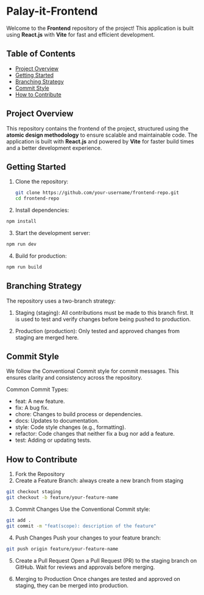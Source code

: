 # Palay-it-Frontend
Welcome to the **Frontend** repository of the project! This application is built using **React.js** with **Vite** for fast and efficient development.


## Table of Contents

- [Project Overview](#project-overview)
- [Getting Started](#getting-started)
- [Branching Strategy](#branching-strategy)
- [Commit Style](#commit-style)
- [How to Contribute](#how-to-contribute)



## Project Overview

This repository contains the frontend of the project, structured using the **atomic design methodology** to ensure scalable and maintainable code. The application is built with **React.js** and powered by **Vite** for faster build times and a better development experience.



## Getting Started

1. Clone the repository:
   ```bash
   git clone https://github.com/your-username/frontend-repo.git
   cd frontend-repo

2. Install dependencies:

```bash
npm install
```
3. Start the development server:

```bash
npm run dev
```
4. Build for production:
```bash
npm run build
```

## Branching Strategy
The repository uses a two-branch strategy:

1. Staging (staging): All contributions must be made to this branch first. It is used to test and verify changes before being pushed to production.

2. Production (production): Only tested and approved changes from staging are merged here.


## Commit Style
We follow the Conventional Commit style for commit messages. This ensures clarity and consistency across the repository.

Common Commit Types:
- feat: A new feature.
- fix: A bug fix.
- chore: Changes to build process or dependencies.
- docs: Updates to documentation.
- style: Code style changes (e.g., formatting).
- refactor: Code changes that neither fix a bug nor add a feature.
- test: Adding or updating tests.

## How to Contribute
1. Fork the Repository
2. Create a Feature Branch: always create a new branch from staging

```bash
git checkout staging
git checkout -b feature/your-feature-name
```
3. Commit Changes
Use the Conventional Commit style:

```bash
git add .
git commit -m "feat(scope): description of the feature"
```
4. Push Changes
Push your changes to your feature branch:

```bash
git push origin feature/your-feature-name
```
5. Create a Pull Request
Open a Pull Request (PR) to the staging branch on GitHub.
Wait for reviews and approvals before merging.

6. Merging to Production
Once changes are tested and approved on staging, they can be merged into production.
